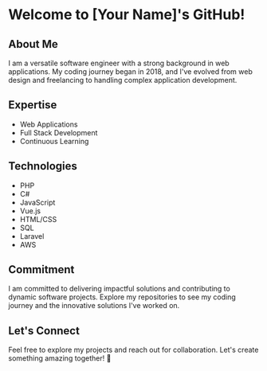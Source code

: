 # Welcome to [Your Name]'s GitHub!

## About Me
I am a versatile software engineer with a strong background in web applications. My coding journey began in 2018, and I've evolved from web design and freelancing to handling complex application development.

## Expertise
- Web Applications
- Full Stack Development
- Continuous Learning

## Technologies
- PHP
- C#
- JavaScript
- Vue.js
- HTML/CSS
- SQL
- Laravel
- AWS

## Commitment
I am committed to delivering impactful solutions and contributing to dynamic software projects. Explore my repositories to see my coding journey and the innovative solutions I've worked on.

## Let's Connect
Feel free to explore my projects and reach out for collaboration. Let's create something amazing together! 🚀

<!--
**zarkojovic/zarkojovic** is a ✨ _special_ ✨ repository because its `README.md` (this file) appears on your GitHub profile.

Here are some ideas to get you started:

- 🔭 I’m currently working on ...
- 🌱 I’m currently learning ...
- 👯 I’m looking to collaborate on ...
- 🤔 I’m looking for help with ...
- 💬 Ask me about ...
- 📫 How to reach me: ...
- 😄 Pronouns: ...
- ⚡ Fun fact: ...
-->
